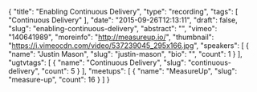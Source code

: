 {
  "title": "Enabling Continuous Delivery",
  "type": "recording",
  "tags": [
    "Continuous Delivery"
  ],
  "date": "2015-09-26T12:13:11",
  "draft": false,
  "slug": "enabling-continuous-delivery",
  "abstract": "",
  "vimeo": "140641989",
  "moreinfo": "http://measureup.io/",
  "thumbnail": "https://i.vimeocdn.com/video/537239045_295x166.jpg",
  "speakers": [
    {
      "name": "Justin Mason",
      "slug": "justin-mason",
      "bio": "",
      "count": 1
    }
  ],
  "ugtvtags": [
    {
      "name": "Continuous Delivery",
      "slug": "continuous-delivery",
      "count": 5
    }
  ],
  "meetups": [
    {
      "name": "MeasureUp",
      "slug": "measure-up",
      "count": 16
    }
  ]
}